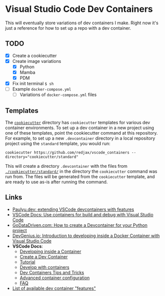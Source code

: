 # Visual Studio Code Dev Containers

This will eventually store variations of dev containers I make. Right now it's just a reference for how to set up a repo with a dev container.

## TODO

- [x] Create a cookiecutter
- [x] Create image variations
  - [x] Python
  - [x] Mamba
  - [x] PDM
- [x] Fix init terminal `$ sh`
- [ ] Example `docker-compose.yml`
  - [ ] Variations of `docker-compose.yml` files

## Templates

The [`cookiecutter`](./cookiecutter/) directory has `cookiecutter` templates for various dev container environments. To set up a dev container in a new project using one of these templates, point the cookiecutter command at this repository. For example, to set up a new `.devcontainer` directory in a local repository project using the `standard` template, you would run:

`cookiecutter https://github.com/redjax/vscode_containers --directory="cookiecutter/standard"`

This will create a directory `.devcontainer` with the files from [`./cookiecutter/standard/`](./cookiecutter/standard/) in the directory the `cookiecutter` command was run from. The files will be generated from the `cookiecutter` template, and are ready to use as-is after running the command.

## Links

- [Paulyu.dev: extending VSCode devcontainers with features](https://paulyu.dev/article/extending-vscode-devcontainer-features/)
- [VSCode Docs: Use containers for build and debug with Visual Studio Code](https://learn.microsoft.com/en-us/azure-sphere/app-development/container-build-vscode?view=azure-sphere-legacy)
- [GoDataDriven.com: How to create a Devcontainer for your Python project](https://godatadriven.com/blog/how-to-create-a-devcontainer-for-your-python-project-%F0%9F%90%B3/)
- [DevGenius.io: Introduction to developing inside a Docker Container with Visual Studio Code](https://blog.devgenius.io/introduction-to-containerized-development-with-visual-studio-code-f2ec2683ebe1)
- **VSCode Docs**:
  - [Developing inside a Container](https://code.visualstudio.com/docs/devcontainers/containers)
  - [Create a Dev Container](https://code.visualstudio.com/docs/devcontainers/create-dev-container)
  - [Tutorial](https://code.visualstudio.com/docs/devcontainers/tutorial)
  - [Develop with containers](https://code.visualstudio.com/learn/develop-cloud/containers)
  - [Dev Containers Tips and Tricks](https://code.visualstudio.com/docs/devcontainers/tips-and-tricks)
  - [Advanced container configuration](https://code.visualstudio.com/remote/advancedcontainers/overview)
  - [FAQ](https://code.visualstudio.com/docs/devcontainers/faq)
- [List of available dev container "features"](https://containers.dev/features)

